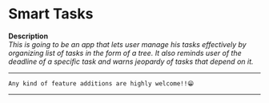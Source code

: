 # Smart Tasks
**Description**  
  *This is going to be an app that lets user manage his tasks effectively by organizing list of tasks in the form of a tree. It also
reminds user of the deadline of a specific task and warns jeopardy of tasks that depend on it.*

***
`Any kind of feature additions are highly welcome!!😁`
***
